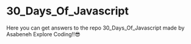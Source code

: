 # 30_Days_Of_Javascript

Here you can get answers to the repo 30_Days_Of_Javascript made by Asabeneh
Explore Coding!!😎
